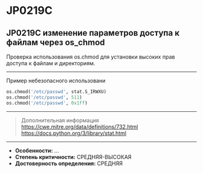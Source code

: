 # JP0219C
## JP0219C изменение параметров доступа к файлам через os_chmod
Проверка использования os.chmod для установки высоких прав доступа к файлам и директориям.

---
Пример небезопасного использовани
```python linenums="1"
os.chmod('/etc/passwd', stat.S_IRWXU)
os.chmod('/etc/passwd', 511)
os.chmod('/etc/passwd', 0x1ff)
```
---
> Дополнительная информация
> <https://cwe.mitre.org/data/definitions/732.html>
> <https://docs.python.org/3/library/stat.html>
---
* __Особенности:__ ...
* __Степень критичности:__ СРЕДНЯЯ-ВЫСОКАЯ
* __Достоверность определения:__ СРЕДНЯЯ
